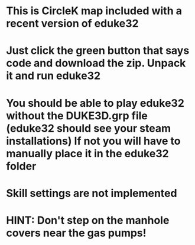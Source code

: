 #  This is CircleK map included with a recent version of eduke32
#  Just click the green button that says code and download the zip. Unpack it and run eduke32
#  You should be able to play eduke32 without the DUKE3D.grp file (eduke32 should see your steam installations) If not you will have to manually place it in the eduke32 folder
#  Skill settings are not implemented
#  HINT: Don't step on the manhole covers near the gas pumps!
